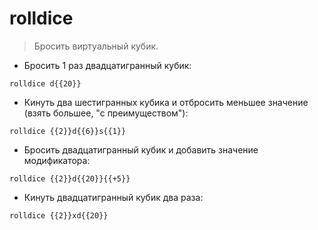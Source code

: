 # rolldice

> Бросить виртуальный кубик.

- Бросить 1 раз двадцатигранный кубик:

`rolldice d{{20}}`

- Кинуть два шестигранных кубика и отбросить меньшее значение (взять большее, "с преимуществом"):

`rolldice {{2}}d{{6}}s{{1}}`

- Бросить двадцатигранный кубик и добавить значение модификатора:

`rolldice {{2}}d{{20}}{{+5}}`

- Кинуть двадцатигранный кубик два раза:

`rolldice {{2}}xd{{20}}`

